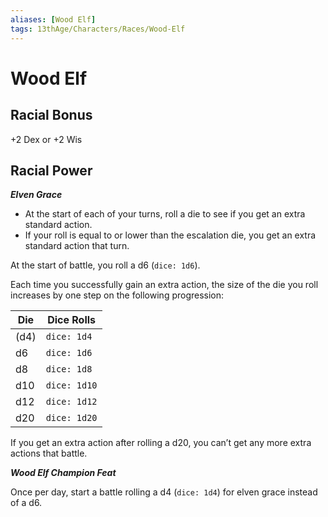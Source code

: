 ```yaml
---
aliases: [Wood Elf]
tags: 13thAge/Characters/Races/Wood-Elf
---
```

# Wood Elf

## Racial Bonus

+2 Dex or +2 Wis

## Racial Power

*__Elven Grace__*

- At the start of each of your turns, roll a die to see if you get an extra standard action. 
- If your roll is equal to or lower than the escalation die, you get an extra standard action that turn.

At the start of battle, you roll a d6 (`dice: 1d6`). 

Each time you successfully gain an extra action, the size of the die you roll increases by one step on the following progression: 

| Die  | Dice Rolls |
| ---- | ------------- |
| (d4) | `dice: 1d4`   |
| d6   | `dice: 1d6`   |
| d8   | `dice: 1d8`   |
| d10  | `dice: 1d10`  |
| d12  | `dice: 1d12`  |
| d20  | `dice: 1d20`              |

If you get an extra action after rolling a d20, you can’t get any more extra actions that battle.

*__Wood Elf Champion Feat__*

Once per day, start a battle rolling a d4 (`dice: 1d4`) for elven grace instead of a d6.